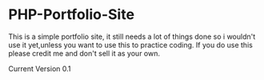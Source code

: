 # PHP-Portfolio-Site

This is a simple portfolio site, it still needs a lot of things done so i wouldn't use it yet,unless you want to use this to practice coding.
If you do use this please credit me and don't sell it as your own.

Current Version 0.1
